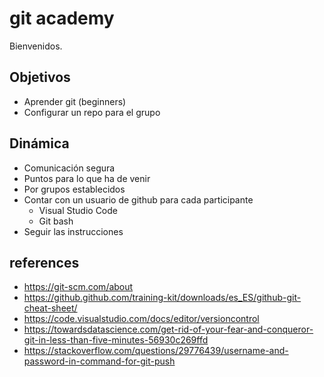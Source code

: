 # git academy

Bienvenidos.

## Objetivos
- Aprender git (beginners)
- Configurar un repo para el grupo

## Dinámica
- Comunicación segura
- Puntos para lo que ha de venir
- Por grupos establecidos
- Contar con un usuario de github para cada participante
  - Visual Studio Code
  - Git bash
- Seguir las instrucciones

## references
- https://git-scm.com/about
- https://github.github.com/training-kit/downloads/es_ES/github-git-cheat-sheet/
- https://code.visualstudio.com/docs/editor/versioncontrol
- https://towardsdatascience.com/get-rid-of-your-fear-and-conqueror-git-in-less-than-five-minutes-56930c269ffd
- https://stackoverflow.com/questions/29776439/username-and-password-in-command-for-git-push 
